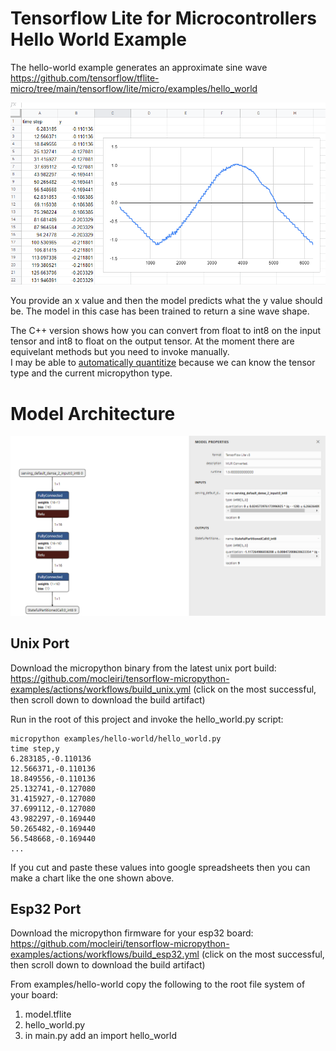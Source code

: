 # Tensorflow Lite for Microcontrollers Hello World Example

The hello-world example generates an approximate sine wave
https://github.com/tensorflow/tflite-micro/tree/main/tensorflow/lite/micro/examples/hello_world

![](../../images/hello-world-output-chart.png)

You provide an x value and then the model predicts what the y value should be.  The model in this case 
has been trained to return a sine wave shape.

The C++ version shows how you can convert from float to int8 on the input tensor and int8 to float on 
the output tensor.  At the moment there are equivelant methods but you need to invoke manually.  
I may be able to [automatically quantitize](https://github.com/mocleiri/tensorflow-micropython-examples/issues/6) because we can know the tensor type and the current 
micropython type. 

# Model Architecture

![](images/model_architecture.png)

## Unix Port

Download the micropython binary from the latest unix port build:
https://github.com/mocleiri/tensorflow-micropython-examples/actions/workflows/build_unix.yml
(click on the most successful, then scroll down to download the build artifact)

Run in the root of this project and invoke the hello_world.py script:
```
micropython examples/hello-world/hello_world.py
time step,y
6.283185,-0.110136
12.566371,-0.110136
18.849556,-0.110136
25.132741,-0.127080
31.415927,-0.127080
37.699112,-0.127080
43.982297,-0.169440
50.265482,-0.169440
56.548668,-0.169440
...
```

If you cut and paste these values into google spreadsheets then you can make a chart like the one shown
above.

## Esp32 Port
Download the micropython firmware for your esp32 board:
https://github.com/mocleiri/tensorflow-micropython-examples/actions/workflows/build_esp32.yml
(click on the most successful, then scroll down to download the build artifact)

From examples/hello-world copy the following to the root file system of your board:
1. model.tflite
2. hello_world.py
3. in main.py add an import hello_world



